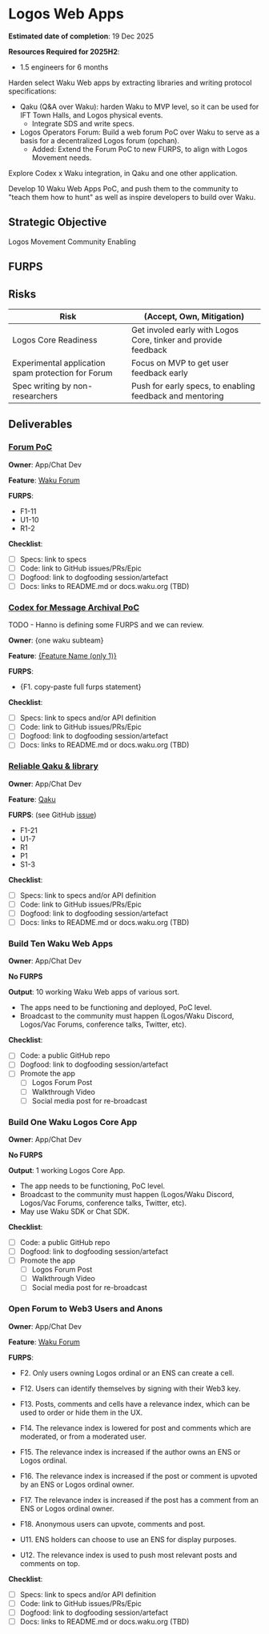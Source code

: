 # Logos Web Apps

**Estimated date of completion**: 19 Dec 2025

**Resources Required for 2025H2**:
- 1.5 engineers for 6 months

Harden select Waku Web apps by extracting libraries and writing protocol specifications:

- Qaku (Q&A over Waku): harden Waku to MVP level, so it can be used for IFT Town Halls, and Logos physical events.
  - Integrate SDS and write specs. 
- Logos Operators Forum: Build a web forum PoC over Waku to serve as a basis for a decentralized Logos forum (opchan).
  - Added: Extend the Forum PoC to new FURPS, to align with Logos Movement needs.

Explore Codex x Waku integration, in Qaku and one other application.

Develop 10 Waku Web Apps PoC, and push them to the community to "teach them how to hunt" as well as inspire developers
to build over Waku.

## Strategic Objective

Logos Movement Community Enabling

## FURPS

## Risks

| Risk                                               | (Accept, Own, Mitigation)                                      |
|----------------------------------------------------|----------------------------------------------------------------|
| Logos Core Readiness                               | Get involed early with Logos Core, tinker and provide feedback |
| Experimental application spam protection for Forum | Focus on MVP to get user feedback early                        | 
| Spec writing by non-researchers                    | Push for early specs, to enabling feedback and mentoring       |

## Deliverables

### [Forum PoC](https://github.com/waku-org/pm/issues/292) 

**Owner**: App/Chat Dev

**Feature**: [Waku Forum](/FURPS/application/forum.md)

**FURPS**:
- F1-11
- U1-10
- R1-2

**Checklist**:
- [ ] Specs: link to specs
- [ ] Code: link to GitHub issues/PRs/Epic
- [ ] Dogfood: link to dogfooding session/artefact
- [ ] Docs: links to README.md or docs.waku.org (TBD)

### [Codex for Message Archival PoC](https://github.com/waku-org/pm/issues/293)

TODO - Hanno is defining some FURPS and we can review.

**Owner**: {one waku subteam}

**Feature**: [{Feature Name (only 1)}]({path/to/furps/file})

**FURPS**:
- {F1. copy-paste full furps statement}

**Checklist**:
- [ ] Specs: link to specs and/or API definition
- [ ] Code: link to GitHub issues/PRs/Epic
- [ ] Dogfood: link to dogfooding session/artefact
- [ ] Docs: links to README.md or docs.waku.org (TBD)

### [Reliable Qaku & library](https://github.com/waku-org/pm/issues/287)

**Owner**: App/Chat Dev 

**Feature**: [Qaku](/FURPS/application/qaku.md)

**FURPS**: (see GitHub [issue](https://github.com/waku-org/pm/issues/292))
- F1-21
- U1-7
- R1
- P1
- S1-3

**Checklist**:
- [ ] Specs: link to specs and/or API definition
- [ ] Code: link to GitHub issues/PRs/Epic
- [ ] Dogfood: link to dogfooding session/artefact
- [ ] Docs: links to README.md or docs.waku.org (TBD)

### Build Ten Waku Web Apps

**Owner**: App/Chat Dev

**No FURPS**

**Output**: 10 working Waku Web apps of various sort.

- The apps need to be functioning and deployed, PoC level.
- Broadcast to the community must happen (Logos/Waku Discord, Logos/Vac Forums, conference talks, Twitter, etc). 

**Checklist**:

- [ ] Code: a public GitHub repo
- [ ] Dogfood: link to dogfooding session/artefact
- [ ] Promote the app
  - [ ] Logos Forum Post
  - [ ] Walkthrough Video
  - [ ] Social media post for re-broadcast

### Build One Waku Logos Core App

**Owner**: App/Chat Dev

**No FURPS**

**Output**: 1 working Logos Core App.

- The app needs to be functioning, PoC level.
- Broadcast to the community must happen (Logos/Waku Discord, Logos/Vac Forums, conference talks, Twitter, etc).
- May use Waku SDK or Chat SDK.

**Checklist**:

- [ ] Code: a public GitHub repo
- [ ] Dogfood: link to dogfooding session/artefact
- [ ] Promote the app
  - [ ] Logos Forum Post
  - [ ] Walkthrough Video
  - [ ] Social media post for re-broadcast

### Open Forum to Web3 Users and Anons

**Owner**: App/Chat Dev

**Feature**: [Waku Forum](/FURPS/application/forum.md)

**FURPS**:
- F2. Only users owning Logos ordinal or an ENS can create a cell.
- F12. Users can identify themselves by signing with their Web3 key.
- F13. Posts, comments and cells have a relevance index, which can be used to order or hide them in the UX.
- F14. The relevance index is lowered for post and comments which are moderated, or from a moderated user.
- F15. The relevance index is increased if the author owns an ENS or Logos ordinal.
- F16. The relevance index is increased if the post or comment is upvoted by an ENS or Logos ordinal owner.
- F17. The relevance index is increased if the post has a comment from an ENS or Logos ordinal owner.
- F18. Anonymous users can upvote, comments and post.

- U11. ENS holders can choose to use an ENS for display purposes.
- U12. The relevance index is used to push most relevant posts and comments on top.


**Checklist**:
- [ ] Specs: link to specs and/or API definition
- [ ] Code: link to GitHub issues/PRs/Epic
- [ ] Dogfood: link to dogfooding session/artefact
- [ ] Docs: links to README.md or docs.waku.org (TBD)